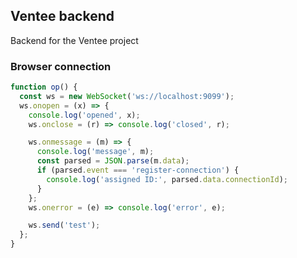 ## Ventee backend

Backend for the Ventee project

### Browser connection

```javascript
function op() {
  const ws = new WebSocket('ws://localhost:9099');
  ws.onopen = (x) => {
    console.log('opened', x);
    ws.onclose = (r) => console.log('closed', r);

    ws.onmessage = (m) => {
      console.log('message', m);
      const parsed = JSON.parse(m.data);
      if (parsed.event === 'register-connection') {
        console.log('assigned ID:', parsed.data.connectionId);
      }
    };
    ws.onerror = (e) => console.log('error', e);

    ws.send('test');
  };
}
```